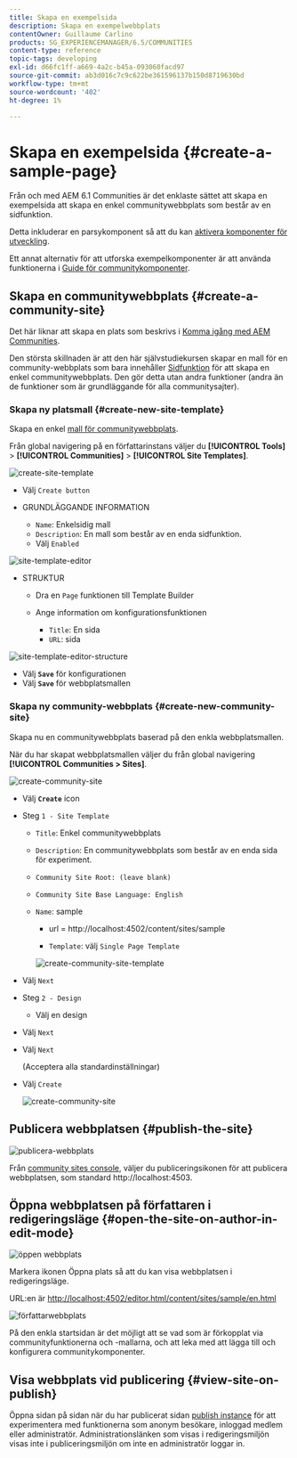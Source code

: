 ```yaml
---
title: Skapa en exempelsida
description: Skapa en exempelwebbplats
contentOwner: Guillaume Carlino
products: SG_EXPERIENCEMANAGER/6.5/COMMUNITIES
content-type: reference
topic-tags: developing
exl-id: d66fc1ff-a669-4a2c-b45a-093060facd97
source-git-commit: ab3d016c7c9c622be361596137b150d8719630bd
workflow-type: tm+mt
source-wordcount: '402'
ht-degree: 1%

---
```


# Skapa en exempelsida {#create-a-sample-page}

Från och med AEM 6.1 Communities är det enklaste sättet att skapa en exempelsida att skapa en enkel communitywebbplats som består av en sidfunktion.

Detta inkluderar en parsykomponent så att du kan [aktivera komponenter för utveckling](basics.md#accessing-communities-components).

Ett annat alternativ för att utforska exempelkomponenter är att använda funktionerna i [Guide för communitykomponenter](components-guide.md).

## Skapa en communitywebbplats {#create-a-community-site}

Det här liknar att skapa en plats som beskrivs i [Komma igång med AEM Communities](getting-started.md).

Den största skillnaden är att den här självstudiekursen skapar en mall för en community-webbplats som bara innehåller [Sidfunktion](functions.md#page-function) för att skapa en enkel communitywebbplats. Den gör detta utan andra funktioner (andra än de funktioner som är grundläggande för alla communitysajter).

### Skapa ny platsmall {#create-new-site-template}

Skapa en enkel [mall för communitywebbplats](sites.md).

Från global navigering på en författarinstans väljer du **[!UICONTROL Tools]** > **[!UICONTROL Communities]** > **[!UICONTROL Site Templates]**.

![create-site-template](assets/create-site-template1.png)

* Välj `Create button`
* GRUNDLÄGGANDE INFORMATION

   * `Name`: Enkelsidig mall
   * `Description`: En mall som består av en enda sidfunktion.
   * Välj `Enabled`

![site-template-editor](assets/site-template-editor.png)

* STRUKTUR

   * Dra en `Page` funktionen till Template Builder
   * Ange information om konfigurationsfunktionen

      * `Title`: En sida
      * `URL`: sida

![site-template-editor-structure](assets/site-template-editor1.png)

* Välj **`Save`** för konfigurationen
* Välj **`Save`** för webbplatsmallen

### Skapa ny community-webbplats {#create-new-community-site}

Skapa nu en communitywebbplats baserad på den enkla webbplatsmallen.

När du har skapat webbplatsmallen väljer du från global navigering **[!UICONTROL Communities > Sites]**.

![create-community-site](assets/create-community-site1.png)

* Välj **`Create`** icon

* Steg `1 - Site Template`

   * `Title`: Enkel communitywebbplats
   * `Description`: En communitywebbplats som består av en enda sida för experiment.
   * `Community Site Root: (leave blank)`
   * `Community Site Base Language: English`
   * `Name`: sample

      * url = http://localhost:4502/content/sites/sample

      * `Template`: välj `Single Page Template`

     ![create-community-site-template](assets/create-community-site-template.png)

* Välj `Next`
* Steg `2 - Design`

   * Välj en design

* Välj `Next`
* Välj `Next`

  (Acceptera alla standardinställningar)

* Välj `Create`

  ![create-community-site](assets/create-community-site.png)

## Publicera webbplatsen {#publish-the-site}

![publicera-webbplats](assets/publish-site.png)

Från [community sites console](sites-console.md), väljer du publiceringsikonen för att publicera webbplatsen, som standard http://localhost:4503.

## Öppna webbplatsen på författaren i redigeringsläge {#open-the-site-on-author-in-edit-mode}

![öppen webbplats](assets/open-site.png)

Markera ikonen Öppna plats så att du kan visa webbplatsen i redigeringsläge.

URL:en är [http://localhost:4502/editor.html/content/sites/sample/en.html](http://localhost:4502/editor.html/content/sites/sample/en.html)

![författarwebbplats](assets/author-site.png)

På den enkla startsidan är det möjligt att se vad som är förkopplat via communityfunktionerna och -mallarna, och att leka med att lägga till och konfigurera communitykomponenter.

## Visa webbplats vid publicering {#view-site-on-publish}

Öppna sidan på sidan när du har publicerat sidan [publish instance](http://localhost:4503/content/sites/sample/en.html) för att experimentera med funktionerna som anonym besökare, inloggad medlem eller administratör. Administrationslänken som visas i redigeringsmiljön visas inte i publiceringsmiljön om inte en administratör loggar in.
